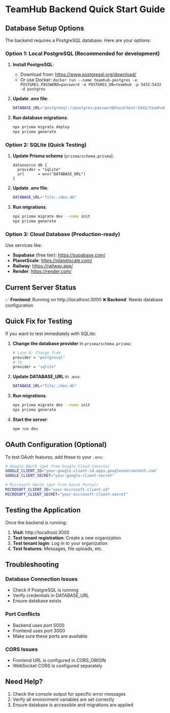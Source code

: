 # TeamHub Backend Quick Start Guide

## Database Setup Options

The backend requires a PostgreSQL database. Here are your options:

### Option 1: Local PostgreSQL (Recommended for development)

1. **Install PostgreSQL**:
   - Download from: https://www.postgresql.org/download/
   - Or use Docker: `docker run --name teamhub-postgres -e POSTGRES_PASSWORD=password -e POSTGRES_DB=teamhub -p 5432:5432 -d postgres`

2. **Update .env file**:
   ```bash
   DATABASE_URL="postgresql://postgres:password@localhost:5432/teamhub?sslmode=prefer"
   ```

3. **Run database migrations**:
   ```bash
   npx prisma migrate deploy
   npx prisma generate
   ```

### Option 2: SQLite (Quick Testing)

1. **Update Prisma schema** (`prisma/schema.prisma`):
   ```prisma
   datasource db {
     provider = "sqlite"
     url      = env("DATABASE_URL")
   }
   ```

2. **Update .env file**:
   ```bash
   DATABASE_URL="file:./dev.db"
   ```

3. **Run migrations**:
   ```bash
   npx prisma migrate dev --name init
   npx prisma generate
   ```

### Option 3: Cloud Database (Production-ready)

Use services like:
- **Supabase** (free tier): https://supabase.com/
- **PlanetScale**: https://planetscale.com/
- **Railway**: https://railway.app/
- **Render**: https://render.com/

## Current Server Status

✅ **Frontend**: Running on http://localhost:3000
❌ **Backend**: Needs database configuration

## Quick Fix for Testing

If you want to test immediately with SQLite:

1. **Change the database provider** in `prisma/schema.prisma`:
   ```bash
   # Line 6: Change from
   provider = "postgresql"
   # To
   provider = "sqlite"
   ```

2. **Update DATABASE_URL** in `.env`:
   ```bash
   DATABASE_URL="file:./dev.db"
   ```

3. **Run migrations**:
   ```bash
   npx prisma migrate dev --name init
   npx prisma generate
   ```

4. **Start the server**:
   ```bash
   npm run dev
   ```

## OAuth Configuration (Optional)

To test OAuth features, add these to your `.env`:

```bash
# Google OAuth (get from Google Cloud Console)
GOOGLE_CLIENT_ID="your-google-client-id.apps.googleusercontent.com"
GOOGLE_CLIENT_SECRET="your-google-client-secret"

# Microsoft OAuth (get from Azure Portal)
MICROSOFT_CLIENT_ID="your-microsoft-client-id"
MICROSOFT_CLIENT_SECRET="your-microsoft-client-secret"
```

## Testing the Application

Once the backend is running:

1. **Visit**: http://localhost:3000
2. **Test tenant registration**: Create a new organization
3. **Test tenant login**: Log in to your organization
4. **Test features**: Messages, file uploads, etc.

## Troubleshooting

### Database Connection Issues
- Check if PostgreSQL is running
- Verify credentials in DATABASE_URL
- Ensure database exists

### Port Conflicts
- Backend uses port 5000
- Frontend uses port 3000
- Make sure these ports are available

### CORS Issues
- Frontend URL is configured in CORS_ORIGIN
- WebSocket CORS is configured separately

## Need Help?

1. Check the console output for specific error messages
2. Verify all environment variables are set correctly
3. Ensure database is accessible and migrations are applied
